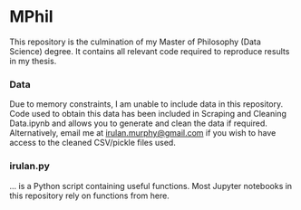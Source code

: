 # MPhil

This repository is the culmination of my Master of Philosophy (Data Science) degree. It contains all relevant code required to reproduce results in my thesis. 

### Data 

Due to memory constraints, I am unable to include data in this repository. Code used to obtain this data has been included in Scraping and Cleaning Data.ipynb and allows you to generate and clean the data if required. Alternatively, email me at irulan.murphy@gmail.com if you wish to have access to the cleaned CSV/pickle files used. 

### irulan.py
... is a Python script containing useful functions. Most Jupyter notebooks in this repository rely on functions from here. 
